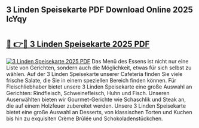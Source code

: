 ## 3 Linden Speisekarte PDF Download Online 2025 IcYqy

# <h2><a href="http://gcblzof.nevu.top/?p=3+Linden+Speisekarte">🔗 👉🔴 3 Linden Speisekarte 2025 PDF</a></h2>

[![3 Linden Speisekarte 2025 PDF](https://i.imgur.com/dBaPXMq.png)](http://gcblzof.nevu.top/?p=3+Linden+Speisekarte)
Das Menü des Essens ist nicht nur eine Liste von Gerichten, sondern auch die Möglichkeit, etwas für sich selbst zu wählen. Auf der 3 Linden Speisekarte unserer Cafeteria finden Sie viele frische Salate, die Sie in einem speziellen Bereich finden können. Für Fleischliebhaber bietet unsere 3 Linden Speisekarte eine große Auswahl an Gerichten: Rindfleisch, Schweinefleisch, Huhn und Fisch. Unseren Auserwählten bieten wir Gourmet-Gerichte wie Schaschlik und Steak an, die auf einem Holzfeuer zubereitet werden. Unsere 3 Linden Speisekarte bietet eine große Auswahl an Desserts, von klassischen Torten und Kuchen bis hin zu exquisiten Crème Brûlée und Schokoladenstückchen.
